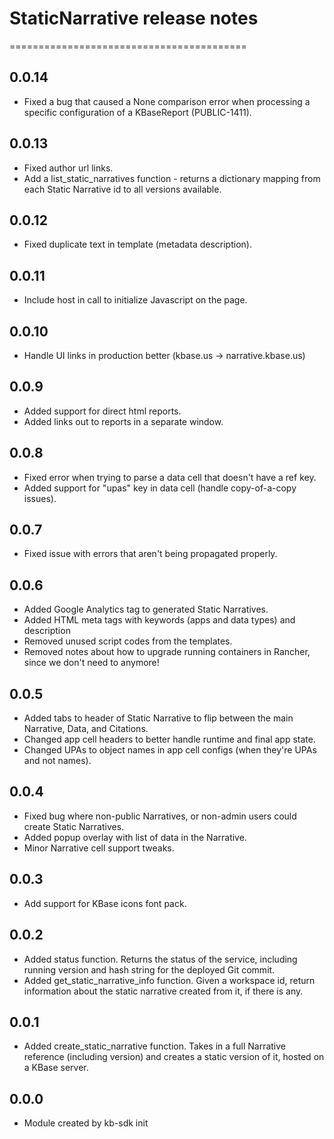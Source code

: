 # StaticNarrative release notes
=========================================

0.0.14
------
* Fixed a bug that caused a None comparison error when processing a specific configuration of a
  KBaseReport (PUBLIC-1411).

0.0.13
------
* Fixed author url links.
* Add a list_static_narratives function - returns a dictionary mapping from each Static Narrative
  id to all versions available.

0.0.12
------
* Fixed duplicate text in template (metadata description).

0.0.11
------
* Include host in call to initialize Javascript on the page.

0.0.10
------
* Handle UI links in production better (kbase.us -> narrative.kbase.us)

0.0.9
-----
* Added support for direct html reports.
* Added links out to reports in a separate window.

0.0.8
-----
* Fixed error when trying to parse a data cell that doesn't have a ref key.
* Added support for "upas" key in data cell (handle copy-of-a-copy issues).

0.0.7
-----
* Fixed issue with errors that aren't being propagated properly.

0.0.6
-----
* Added Google Analytics tag to generated Static Narratives.
* Added HTML meta tags with keywords (apps and data types) and description
* Removed unused script codes from the templates.
* Removed notes about how to upgrade running containers in Rancher, since we don't need to anymore!

0.0.5
-----
* Added tabs to header of Static Narrative to flip between the main Narrative, Data, and Citations.
* Changed app cell headers to better handle runtime and final app state.
* Changed UPAs to object names in app cell configs (when they're UPAs and not names).

0.0.4
-----
* Fixed bug where non-public Narratives, or non-admin users could create Static Narratives.
* Added popup overlay with list of data in the Narrative.
* Minor Narrative cell support tweaks.

0.0.3
-----
* Add support for KBase icons font pack.

0.0.2
-----
* Added status function. Returns the status of the service, including running version and hash string for the deployed Git commit.
* Added get_static_narrative_info function. Given a workspace id, return information about the static narrative created from it, if there is any.

0.0.1
-----
* Added create_static_narrative function. Takes in a full Narrative reference (including version) and creates a static version of it, hosted on a KBase server.

0.0.0
-----
* Module created by kb-sdk init
